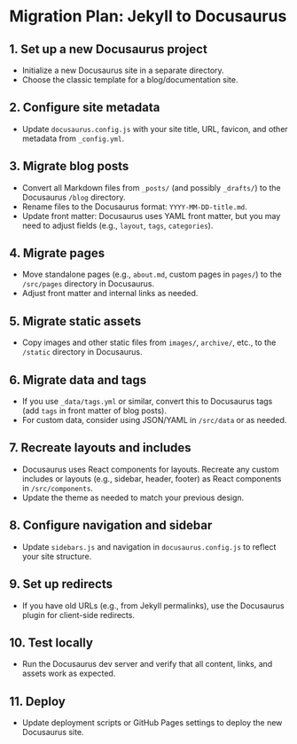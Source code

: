 # Migration Plan: Jekyll to Docusaurus

<!--
Prompt: This blog currently uses Jekyll and I want to convert it to use Docusaurus
instead. Develop a plan for how to make this change. Save the plan to a file called
migration-plan.md.
-->

## 1. Set up a new Docusaurus project
- Initialize a new Docusaurus site in a separate directory.
- Choose the classic template for a blog/documentation site.

## 2. Configure site metadata
- Update `docusaurus.config.js` with your site title, URL, favicon, and other metadata from `_config.yml`.

## 3. Migrate blog posts
- Convert all Markdown files from `_posts/` (and possibly `_drafts/`) to the Docusaurus `/blog` directory.
- Rename files to the Docusaurus format: `YYYY-MM-DD-title.md`.
- Update front matter: Docusaurus uses YAML front matter, but you may need to adjust fields (e.g., `layout`, `tags`, `categories`).

## 4. Migrate pages
- Move standalone pages (e.g., `about.md`, custom pages in `pages/`) to the `/src/pages` directory in Docusaurus.
- Adjust front matter and internal links as needed.

## 5. Migrate static assets
- Copy images and other static files from `images/`, `archive/`, etc., to the `/static` directory in Docusaurus.

## 6. Migrate data and tags
- If you use `_data/tags.yml` or similar, convert this to Docusaurus tags (add `tags` in front matter of blog posts).
- For custom data, consider using JSON/YAML in `/src/data` or as needed.

## 7. Recreate layouts and includes
- Docusaurus uses React components for layouts. Recreate any custom includes or layouts (e.g., sidebar, header, footer) as React components in `/src/components`.
- Update the theme as needed to match your previous design.

## 8. Configure navigation and sidebar
- Update `sidebars.js` and navigation in `docusaurus.config.js` to reflect your site structure.

## 9. Set up redirects
- If you have old URLs (e.g., from Jekyll permalinks), use the Docusaurus plugin for client-side redirects.

## 10. Test locally
- Run the Docusaurus dev server and verify that all content, links, and assets work as expected.

## 11. Deploy
- Update deployment scripts or GitHub Pages settings to deploy the new Docusaurus site.
